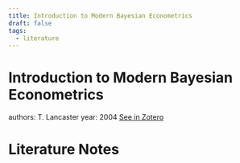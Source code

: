 ```yaml
---
title: Introduction to Modern Bayesian Econometrics 
draft: false
tags:
  - literature
---
```


# Introduction to Modern Bayesian Econometrics
authors: T. Lancaster
year: 2004
[See in Zotero](zotero://select/items/@lancaster2004)

# Literature Notes
